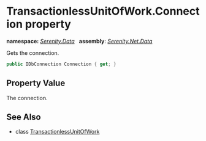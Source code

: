 # TransactionlessUnitOfWork.Connection property
**namespace:** *[Serenity.Data](../../README.md#serenity.data-namespace)*   **assembly**: *[Serenity.Net.Data](../../README.md)*

Gets the connection.

```csharp
public IDbConnection Connection { get; }
```

## Property Value

The connection.

## See Also

* class [TransactionlessUnitOfWork](../TransactionlessUnitOfWork.md)